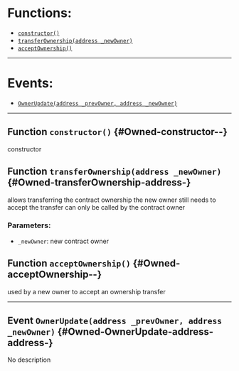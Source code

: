 

# Functions:
- [`constructor()`](#Owned-constructor--)
- [`transferOwnership(address _newOwner)`](#Owned-transferOwnership-address-)
- [`acceptOwnership()`](#Owned-acceptOwnership--)

---

# Events:
- [`OwnerUpdate(address _prevOwner, address _newOwner)`](#Owned-OwnerUpdate-address-address-)

---

## Function `constructor()` {#Owned-constructor--}
constructor
## Function `transferOwnership(address _newOwner)` {#Owned-transferOwnership-address-}
allows transferring the contract ownership
the new owner still needs to accept the transfer
can only be called by the contract owner

### Parameters:
- `_newOwner`:    new contract owner
## Function `acceptOwnership()` {#Owned-acceptOwnership--}
used by a new owner to accept an ownership transfer

---

## Event `OwnerUpdate(address _prevOwner, address _newOwner)` {#Owned-OwnerUpdate-address-address-}
No description

